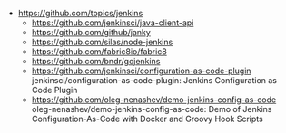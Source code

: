 
* https://github.com/topics/jenkins
  * https://github.com/jenkinsci/java-client-api
  * https://github.com/github/janky
  * https://github.com/silas/node-jenkins
  * https://github.com/fabric8io/fabric8
  * https://github.com/bndr/gojenkins
  * https://github.com/jenkinsci/configuration-as-code-plugin
    jenkinsci/configuration-as-code-plugin: Jenkins Configuration as Code Plugin 
  * https://github.com/oleg-nenashev/demo-jenkins-config-as-code
    oleg-nenashev/demo-jenkins-config-as-code: Demo of Jenkins Configuration-As-Code with Docker and Groovy Hook Scripts 